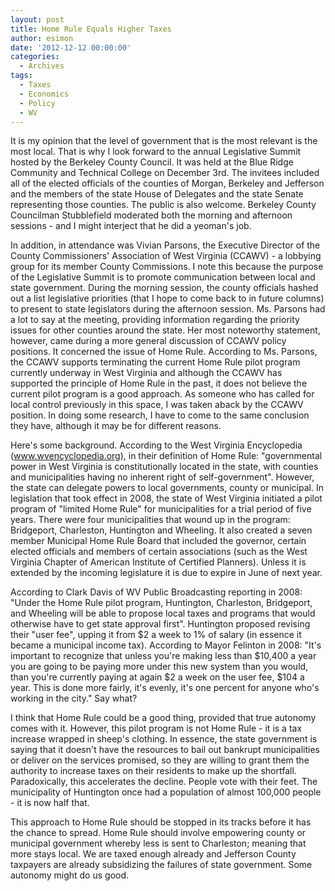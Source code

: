 ```yaml
---
layout: post
title: Home Rule Equals Higher Taxes
author: esimon
date: '2012-12-12 00:00:00'
categories:
  - Archives
tags:
  - Taxes
  - Economics
  - Policy
  - WV
---
```

It is my opinion that the level of government that is the most relevant is the most local.  That is why I look forward to the annual Legislative Summit hosted by the Berkeley County Council.   It was held at the Blue Ridge Community and Technical College on December 3rd.  The invitees included all of the elected officials of the counties of Morgan, Berkeley and Jefferson and the members of the state House of Delegates and the state Senate representing those counties.    The public is also welcome.   Berkeley County Councilman Stubblefield moderated both the morning and afternoon sessions - and I might interject that he did a yeoman's job.  

In addition, in attendance was Vivian Parsons, the Executive Director of the County Commissioners' Association of West Virginia (CCAWV) - a lobbying group for its member County Commissions. I note this because the purpose of the Legislative Summit is to promote communication between local and state government.   During the morning session, the county officials hashed out a list legislative priorities (that I hope to come back to in future columns) to present to state legislators during the afternoon session.  Ms. Parsons had a lot to say at the meeting, providing information regarding the priority issues for other counties around the state.  Her most noteworthy statement, however, came during a more general discussion of CCAWV policy positions. It concerned the issue of Home Rule.  According to Ms. Parsons, the CCAWV supports terminating the current Home Rule pilot program currently underway in West Virginia and although the CCAWV has supported the principle of Home Rule in the past, it does not believe the current pilot program is a good approach.  As someone who has called for local control previously in this space, I was taken aback by the CCAWV position.  In doing some research, I have to come to the same conclusion they have, although it may be for different reasons.  

Here's some background.  According to the West Virginia Encyclopedia (www.wvencyclopedia.org), in their definition of Home Rule: "governmental power in West Virginia is constitutionally located in the state, with counties and municipalities having no inherent right of self-government".   However, the state can delegate powers to local governments, county or municipal.  In legislation that took effect in 2008, the state of West Virginia initiated a pilot program of "limited Home Rule" for municipalities for a trial period of five years.  There were four municipalities that wound up in the program: Bridgeport, Charleston, Huntington and Wheeling.  It also created a seven member Municipal Home Rule Board that included the governor, certain elected officials and members of certain associations (such as the West Virginia Chapter of American Institute of Certified Planners).  Unless it is extended by the incoming legislature it is due to expire in June of next year. 

According to Clark Davis of WV Public Broadcasting reporting in 2008:  "Under the Home Rule pilot program, Huntington, Charleston, Bridgeport, and Wheeling will be able to propose local taxes and programs that would otherwise have to get state approval first".  Huntington proposed revising their "user fee", upping it from $2 a week to 1% of salary (in essence it became a municipal income tax).  According to Mayor Felinton in 2008: "It's important to recognize that unless you're making less than $10,400 a year you are going to be paying more under this new system than you would, than you're currently paying at again $2 a week on the user fee, $104 a year. This is done more fairly, it's evenly, it's one percent for anyone who's working in the city."  Say what?

I think that Home Rule could be a good thing, provided that true autonomy comes with it.  However, this pilot program is not Home Rule - it is a tax increase wrapped in sheep's clothing.  In essence, the state government is saying that it doesn't have the resources to bail out bankrupt municipalities or deliver on the services promised, so they are willing to grant them the authority to increase taxes on their residents to make up the shortfall.  Paradoxically, this accelerates the decline.  People vote with their feet.   The municipality of Huntington once had a population of almost 100,000 people - it is now half that.  

This approach to Home Rule should be stopped in its tracks before it has the chance to spread.  Home Rule should involve empowering county or municipal government whereby less is sent to Charleston; meaning that more stays local.  We are taxed enough already and Jefferson County taxpayers are already subsidizing the failures of state government.   Some autonomy might do us good.  